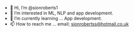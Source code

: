 - 👋 Hi, I’m @sionroberts1
- 👀 I’m interested in ML, NLP and app development.
- 🌱 I’m currently learning ... App development.
- 📫 How to reach me ... email; sionrobertss@hotmail.co.uk

<!---
sionroberts1/sionroberts1 is a ✨ special ✨ repository because its `README.md` (this file) appears on your GitHub profile.
You can click the Preview link to take a look at your changes.
--->
